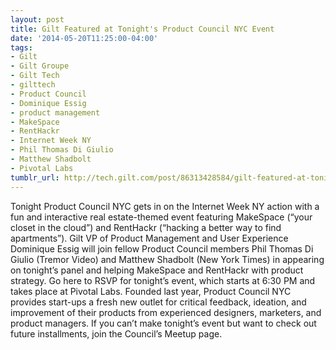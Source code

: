 ```yaml
---
layout: post
title: Gilt Featured at Tonight's Product Council NYC Event
date: '2014-05-20T11:25:00-04:00'
tags:
- Gilt
- Gilt Groupe
- Gilt Tech
- gilttech
- Product Council
- Dominique Essig
- product management
- MakeSpace
- RentHackr
- Internet Week NY
- Phil Thomas Di Giulio
- Matthew Shadbolt
- Pivotal Labs
tumblr_url: http://tech.gilt.com/post/86313428584/gilt-featured-at-tonights-product-council-nyc
---
```


Tonight Product Council NYC gets in on the Internet Week NY action with a fun and interactive real estate-themed event featuring MakeSpace (“your closet in the cloud”) and RentHackr (“hacking a better way to find apartments”). Gilt VP of Product Management and User Experience Dominique Essig will join fellow Product Council members Phil Thomas Di Giulio (Tremor Video) and Matthew Shadbolt (New York Times) in appearing on tonight’s panel and helping MakeSpace and RentHackr with product strategy. Go here to RSVP for tonight’s event, which starts at 6:30 PM and takes place at Pivotal Labs.
Founded last year, Product Council NYC provides start-ups a fresh new outlet for critical feedback, ideation, and improvement of their products from experienced designers, marketers, and product managers. If you can’t make tonight’s event but want to check out future installments, join the Council’s Meetup page.
